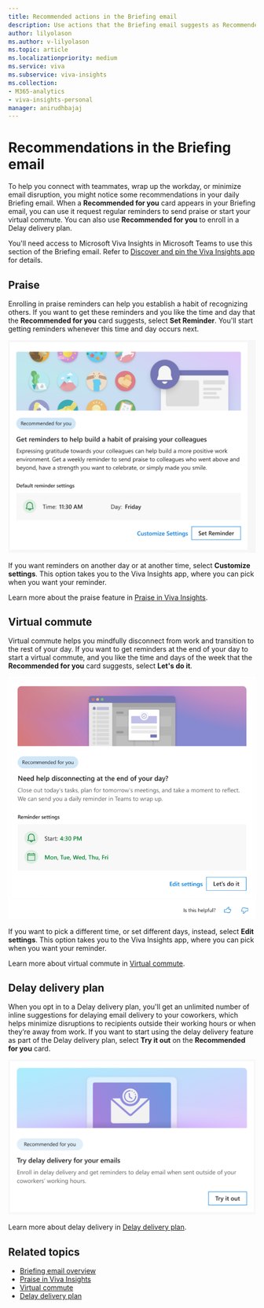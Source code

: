 ```yaml
---
title: Recommended actions in the Briefing email
description: Use actions that the Briefing email suggests as Recommended for you
author: lilyolason
ms.author: v-lilyolason
ms.topic: article
ms.localizationpriority: medium 
ms.service: viva 
ms.subservice: viva-insights 
ms.collection: 
- M365-analytics
- viva-insights-personal
manager: anirudhbajaj
---
```


# Recommendations in the Briefing email

To help you connect with teammates, wrap up the workday, or minimize email disruption, you might notice some recommendations in your daily Briefing email. When a **Recommended for you** card appears in your Briefing email, you can use it request regular reminders to send praise or start your virtual commute. You can also use **Recommended for you** to enroll in a Delay delivery plan.  

You'll need access to Microsoft Viva Insights in Microsoft Teams to use this section of the Briefing email. Refer to [Discover and pin the Viva Insights app](../teams/viva-teams-app-install.md) for details.

## Praise  

Enrolling in praise reminders can help you establish a habit of recognizing others. If you want to get these reminders and you like the time and day that the **Recommended for you** card suggests, select **Set Reminder**. You'll start getting reminders whenever this time and day occurs next. <!--verify there's no latency period.-->

![Screenshot that shows the Recommended for you Praise card.](./images/be-rec-praise2.png)

If you want reminders on another day or at another time, select **Customize settings**. This option takes you to the Viva Insights app, where you can pick when you want your reminder.

Learn more about the praise feature in [Praise in Viva Insights](../teams/viva-insights-praise.md).

## Virtual commute

Virtual commute helps you mindfully disconnect from work and transition to the rest of your day. If you want to get reminders at the end of your day to start a virtual commute, and you like the time and days of the week that the **Recommended for you** card suggests, select **Let's do it**.

![Screenshot that shows the Recommended for you virtual commute card](./images/be-rec-virtual-commute.png)

If you want to pick a different time, or set different days, instead, select **Edit settings**. This option takes you to the Viva Insights app, where you can pick when you want your reminder.

Learn more about virtual commute in [Virtual commute](../teams/viva-insights-virtual-commute.md).

## Delay delivery plan

When you opt in to a Delay delivery plan, you'll get an unlimited number of inline suggestions for delaying email delivery to your coworkers, which helps minimize disruptions to recipients outside their working hours or when they’re away from work. If you want to start using the delay delivery feature as part of the Delay delivery plan, select **Try it out** on the **Recommended for you** card.

![Screenshot that shows the Recommended for you Delay delivery card.](./images/be-rec-delay-delivery1.png)

Learn more about delay delivery in [Delay delivery plan](../Use/delay-delivery.md).

## Related topics

* [Briefing email overview](be-overview.md)
* [Praise in Viva Insights](../teams/viva-insights-praise.md)
* [Virtual commute](../teams/viva-insights-virtual-commute.md)
* [Delay delivery plan](../Use/delay-delivery.md)